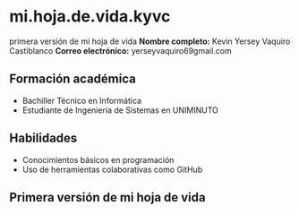 # mi.hoja.de.vida.kyvc
primera versión de mi hoja de vida
**Nombre completo:** Kevin Yersey Vaquiro Castiblanco
**Correo electrónico:** yerseyvaquiro69gmail.com
## Formación académica
- Bachiller Técnico en Informática
- Estudiante de Ingeniería de Sistemas en UNIMINUTO
## Habilidades
- Conocimientos básicos en programación
- Uso de herramientas colaborativas como GitHub
## Primera versión de mi hoja de vida
